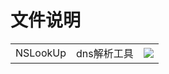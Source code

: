 <h1>文件说明</h1>
<table>
<tr> 
<td>NSLookUp</td>
<td>dns解析工具</td>
<td><img src="img/nslookup.jpg" /></td>
</tr>
</table>

